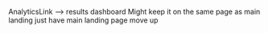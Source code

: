 AnalyticsLink --> results dashboard
Might keep it on the same page as main landing just have 
main landing page move up
